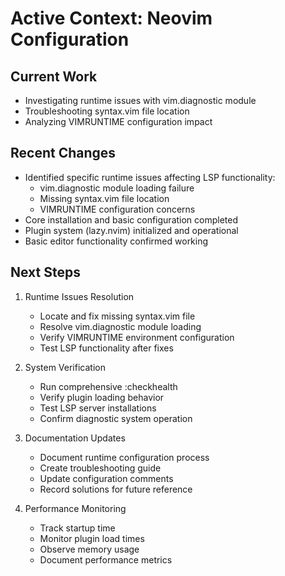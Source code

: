# Active Context: Neovim Configuration

## Current Work
- Investigating runtime issues with vim.diagnostic module
- Troubleshooting syntax.vim file location
- Analyzing VIMRUNTIME configuration impact

## Recent Changes
- Identified specific runtime issues affecting LSP functionality:
  - vim.diagnostic module loading failure
  - Missing syntax.vim file location
  - VIMRUNTIME configuration concerns
- Core installation and basic configuration completed
- Plugin system (lazy.nvim) initialized and operational
- Basic editor functionality confirmed working

## Next Steps
1. Runtime Issues Resolution
   - Locate and fix missing syntax.vim file
   - Resolve vim.diagnostic module loading
   - Verify VIMRUNTIME environment configuration
   - Test LSP functionality after fixes

2. System Verification
   - Run comprehensive :checkhealth
   - Verify plugin loading behavior
   - Test LSP server installations
   - Confirm diagnostic system operation

3. Documentation Updates
   - Document runtime configuration process
   - Create troubleshooting guide
   - Update configuration comments
   - Record solutions for future reference

4. Performance Monitoring
   - Track startup time
   - Monitor plugin load times
   - Observe memory usage
   - Document performance metrics
